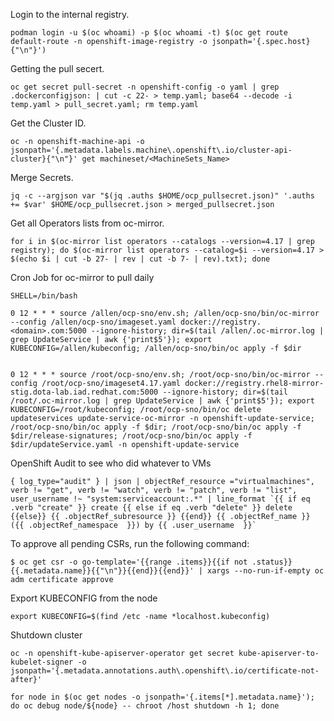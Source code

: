 Login to the internal registry.

`podman login -u $(oc whoami) -p $(oc whoami -t) $(oc get route default-route -n openshift-image-registry -o jsonpath='{.spec.host}{"\n"}')`

Getting the pull secert.

`oc get secret pull-secret -n openshift-config -o yaml | grep .dockerconfigjson: | cut -c 22- > temp.yaml; base64 --decode -i temp.yaml > pull_secret.yaml; rm temp.yaml`

Get the Cluster ID.

`oc -n openshift-machine-api -o jsonpath='{.metadata.labels.machine\.openshift\.io/cluster-api-cluster}{"\n"}' get machineset/<MachineSets_Name>`

Merge Secrets.

`jq -c --argjson var "$(jq .auths $HOME/ocp_pullsecret.json)" '.auths += $var' $HOME/ocp_pullsecret.json > merged_pullsecret.json`

Get all Operators lists from oc-mirror.

`for i in $(oc-mirror list operators --catalogs --version=4.17 | grep registry); do $(oc-mirror list operators --catalog=$i --version=4.17 > $(echo $i | cut -b 27- | rev | cut -b 7- | rev).txt); done`

Cron Job for oc-mirror to pull daily

```
SHELL=/bin/bash

0 12 * * * source /allen/ocp-sno/env.sh; /allen/ocp-sno/bin/oc-mirror --config /allen/ocp-sno/imageset.yaml docker://registry.<domain>.com:5000 --ignore-history; dir=$(tail /allen/.oc-mirror.log | grep UpdateService | awk {'print$5'}); export KUBECONFIG=/allen/kubeconfig; /allen/ocp-sno/bin/oc apply -f $dir


0 12 * * * source /root/ocp-sno/env.sh; /root/ocp-sno/bin/oc-mirror --config /root/ocp-sno/imageset4.17.yaml docker://registry.rhel8-mirror-stig.dota-lab.iad.redhat.com:5000 --ignore-history; dir=$(tail /root/.oc-mirror.log | grep UpdateService | awk {'print$5'}); export KUBECONFIG=/root/kubeconfig; /root/ocp-sno/bin/oc delete updateservices update-service-oc-mirror -n openshift-update-service; /root/ocp-sno/bin/oc apply -f $dir; /root/ocp-sno/bin/oc apply -f $dir/release-signatures; /root/ocp-sno/bin/oc apply -f $dir/updateService.yaml -n openshift-update-service
```

OpenShift Audit to see who did whatever to VMs

```
{ log_type="audit" } | json | objectRef_resource ="virtualmachines", verb != "get", verb != "watch", verb != "patch", verb != "list", user_username !~ "system:serviceaccount:.*" | line_format `{{ if eq .verb "create" }} create {{ else if eq .verb "delete" }} delete {{else}} {{ .objectRef_subresource }} {{end}} {{ .objectRef_name }} ({{ .objectRef_namespace  }}) by {{ .user_username  }}`
```


To approve all pending CSRs, run the following command:

`$ oc get csr -o go-template='{{range .items}}{{if not .status}}{{.metadata.name}}{{"\n"}}{{end}}{{end}}' | xargs --no-run-if-empty oc adm certificate approve`


Export KUBECONFIG from the node

`export KUBECONFIG=$(find /etc -name *localhost.kubeconfig)`


Shutdown cluster

`oc -n openshift-kube-apiserver-operator get secret kube-apiserver-to-kubelet-signer -o jsonpath='{.metadata.annotations.auth\.openshift\.io/certificate-not-after}'`

`for node in $(oc get nodes -o jsonpath='{.items[*].metadata.name}'); do oc debug node/${node} -- chroot /host shutdown -h 1; done`
